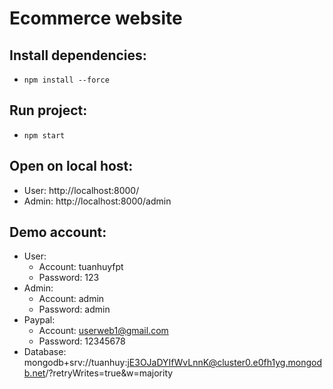 # Ecommerce website

## Install dependencies:
  - `npm install --force`
## Run project:
  - `npm start`
   
## Open on local host:
- User: http://localhost:8000/
- Admin: http://localhost:8000/admin

## Demo account:
- User:
  - Account: tuanhuyfpt
  - Password: 123
- Admin:
  - Account: admin
  - Password: admin
- Paypal:
  - Account: userweb1@gmail.com
  - Password: 12345678
- Database: mongodb+srv://tuanhuy:jE3OJaDYIfWvLnnK@cluster0.e0fh1yg.mongodb.net/?retryWrites=true&w=majority

